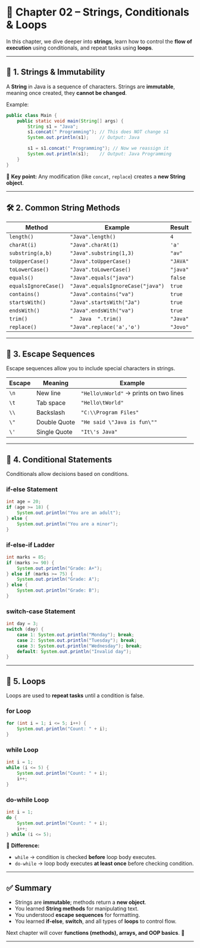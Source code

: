 # 📖 Chapter 02 – Strings, Conditionals & Loops

In this chapter, we dive deeper into **strings**, learn how to control the **flow of execution** using conditionals, and repeat tasks using **loops**.

---

## 🧵 1. Strings & Immutability

A **String** in Java is a sequence of characters.
Strings are **immutable**, meaning once created, they **cannot be changed**.

Example:

```java
public class Main {
    public static void main(String[] args) {
        String s1 = "Java";
        s1.concat(" Programming"); // This does NOT change s1
        System.out.println(s1);    // Output: Java

        s1 = s1.concat(" Programming"); // Now we reassign it
        System.out.println(s1);    // Output: Java Programming
    }
}
```

🔑 **Key point:** Any modification (like `concat`, `replace`) creates a **new String object**.

---

## 🛠 2. Common String Methods

| Method               | Example                           | Result   |
| -------------------- | --------------------------------- | -------- |
| `length()`           | `"Java".length()`                 | `4`      |
| `charAt(i)`          | `"Java".charAt(1)`                | `'a'`    |
| `substring(a,b)`     | `"Java".substring(1,3)`           | `"av"`   |
| `toUpperCase()`      | `"Java".toUpperCase()`            | `"JAVA"` |
| `toLowerCase()`      | `"Java".toLowerCase()`            | `"java"` |
| `equals()`           | `"Java".equals("java")`           | `false`  |
| `equalsIgnoreCase()` | `"Java".equalsIgnoreCase("java")` | `true`   |
| `contains()`         | `"Java".contains("va")`           | `true`   |
| `startsWith()`       | `"Java".startsWith("Ja")`         | `true`   |
| `endsWith()`         | `"Java".endsWith("va")`           | `true`   |
| `trim()`             | `"  Java  ".trim()`               | `"Java"` |
| `replace()`          | `"Java".replace('a','o')`         | `"Jovo"` |

---

## 🔡 3. Escape Sequences

Escape sequences allow you to include special characters in strings.

| Escape | Meaning      | Example                                |
| ------ | ------------ | -------------------------------------- |
| `\n`   | New line     | `"Hello\nWorld"` → prints on two lines |
| `\t`   | Tab space    | `"Hello\tWorld"`                       |
| `\\`   | Backslash    | `"C:\\Program Files"`                  |
| `\"`   | Double Quote | `"He said \"Java is fun\""`            |
| `\'`   | Single Quote | `"It\'s Java"`                         |

---

## 🔀 4. Conditional Statements

Conditionals allow decisions based on conditions.

### **if-else Statement**

```java
int age = 20;
if (age >= 18) {
    System.out.println("You are an adult");
} else {
    System.out.println("You are a minor");
}
```

### **if-else-if Ladder**

```java
int marks = 85;
if (marks >= 90) {
    System.out.println("Grade: A+");
} else if (marks >= 75) {
    System.out.println("Grade: A");
} else {
    System.out.println("Grade: B");
}
```

### **switch-case Statement**

```java
int day = 3;
switch (day) {
    case 1: System.out.println("Monday"); break;
    case 2: System.out.println("Tuesday"); break;
    case 3: System.out.println("Wednesday"); break;
    default: System.out.println("Invalid day");
}
```

---

## 🔁 5. Loops

Loops are used to **repeat tasks** until a condition is false.

### **for Loop**

```java
for (int i = 1; i <= 5; i++) {
    System.out.println("Count: " + i);
}
```

### **while Loop**

```java
int i = 1;
while (i <= 5) {
    System.out.println("Count: " + i);
    i++;
}
```

### **do-while Loop**

```java
int i = 1;
do {
    System.out.println("Count: " + i);
    i++;
} while (i <= 5);
```

🔑 **Difference:**

* `while` → condition is checked **before** loop body executes.
* `do-while` → loop body executes **at least once** before checking condition.

---

## ✅ Summary

* Strings are **immutable**; methods return a **new object**.
* You learned **String methods** for manipulating text.
* You understood **escape sequences** for formatting.
* You learned **if-else**, **switch**, and all types of **loops** to control flow.

Next chapter will cover **functions (methods), arrays, and OOP basics**. 🚀

---